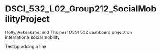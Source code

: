 # DSCI_532_L02_Group212_SocialMobilityProject
Holly, Aakanksha, and Thomas' DSCI 532 dashboard project on international social mobility

Testing adding a line
